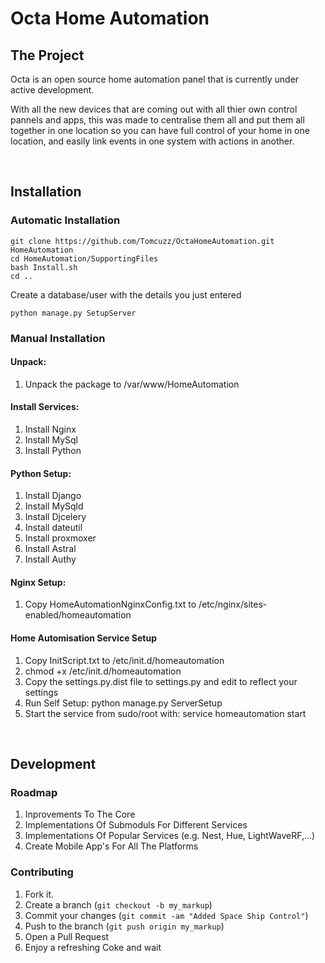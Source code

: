 # Octa Home Automation

## The Project

Octa is an open source home automation panel that is currently under active development.

With all the new devices that are coming out with all thier own control pannels and apps, this was made to centralise them all and put them all together in one location so you can have full control of your home in one location, and easily link events in one system with actions in another.

<br/>

## Installation
### Automatic Installation
```
git clone https://github.com/Tomcuzz/OctaHomeAutomation.git HomeAutomation
cd HomeAutomation/SupportingFiles
bash Install.sh
cd ..
```
Create a database/user with the details you just entered
```
python manage.py SetupServer
```


### Manual Installation
#### Unpack:
1. Unpack the package to /var/www/HomeAutomation

#### Install Services:
1. Install Nginx
2. Install MySql
3. Install Python

#### Python Setup:
1. Install Django
2. Install MySqld
3. Install Djcelery
4. Install dateutil
5. Install proxmoxer
6. Install Astral
7. Install Authy

#### Nginx Setup:
1. Copy HomeAutomationNginxConfig.txt to /etc/nginx/sites-enabled/homeautomation

#### Home Automisation Service Setup
1. Copy InitScript.txt to /etc/init.d/homeautomation
2. chmod +x /etc/init.d/homeautomation
3. Copy the settings.py.dist file to settings.py and edit to reflect your settings
3. Run Self Setup: python manage.py ServerSetup
3. Start the service from sudo/root with: service homeautomation start

<br/>

## Development
### Roadmap
1. Inprovements To The Core
2. Implementations Of Submoduls For Different Services
3. Implementations Of Popular Services (e.g. Nest, Hue, LightWaveRF,...)
4. Create Mobile App's For All The Platforms

### Contributing
1. Fork it.
2. Create a branch (`git checkout -b my_markup`)
3. Commit your changes (`git commit -am "Added Space Ship Control"`)
4. Push to the branch (`git push origin my_markup`)
5. Open a Pull Request
6. Enjoy a refreshing Coke and wait